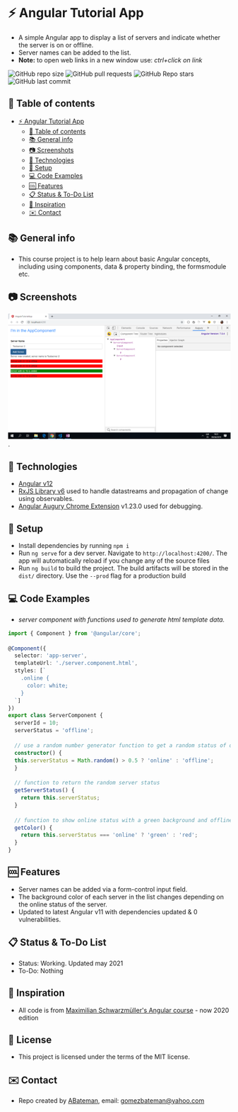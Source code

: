 # :zap: Angular Tutorial App

* A simple Angular app to display a list of servers and indicate whether the server is on or offline.
* Server names can be added to the list.
* **Note:** to open web links in a new window use: _ctrl+click on link_

![GitHub repo size](https://img.shields.io/github/repo-size/AndrewJBateman/angular-tutorial-app?style=plastic)
![GitHub pull requests](https://img.shields.io/github/issues-pr/AndrewJBateman/angular-tutorial-app?style=plastic)
![GitHub Repo stars](https://img.shields.io/github/stars/AndrewJBateman/angular-tutorial-app?style=plastic)
![GitHub last commit](https://img.shields.io/github/last-commit/AndrewJBateman/angular-tutorial-app?style=plastic)

## :page_facing_up: Table of contents

* [:zap: Angular Tutorial App](#zap-angular-tutorial-app)
  * [:page_facing_up: Table of contents](#page_facing_up-table-of-contents)
  * [:books: General info](#books-general-info)
  * [:camera: Screenshots](#camera-screenshots)
  * [:signal_strength: Technologies](#signal_strength-technologies)
  * [:floppy_disk: Setup](#floppy_disk-setup)
  * [:computer: Code Examples](#computer-code-examples)
  * [:cool: Features](#cool-features)
  * [:clipboard: Status & To-Do List](#clipboard-status--to-do-list)
  * [:clap: Inspiration](#clap-inspiration)
  * [:envelope: Contact](#envelope-contact)

## :books: General info

* This course project is to help learn about basic Angular concepts, including using components, data & property binding, the formsmodule etc.

## :camera: Screenshots

![Example screenshot](./img/server-name-and-status.png).

## :signal_strength: Technologies

* [Angular v12](https://angular.io/)
* [RxJS Library v6](https://angular.io/guide/rx-library) used to handle datastreams and propagation of change using observables.
* [Angular Augury Chrome Extension](https://chrome.google.com/webstore/detail/augury/elgalmkoelokbchhkhacckoklkejnhcd) v1.23.0 used for debugging.

## :floppy_disk: Setup

* Install dependencies by running `npm i`
* Run `ng serve` for a dev server. Navigate to `http://localhost:4200/`. The app will automatically reload if you change any of the source files
* Run `ng build` to build the project. The build artifacts will be stored in the `dist/` directory. Use the `--prod` flag for a production build

## :computer: Code Examples

* _server component with functions used to generate html template data._

```typescript
import { Component } from '@angular/core';

@Component({
  selector: 'app-server',
  templateUrl: './server.component.html',
  styles: [`
    .online {
      color: white;
    }
  `]
})
export class ServerComponent {
  serverId = 10;
  serverStatus = 'offline';

  // use a random number generator function to get a random status of on or offline
  constructor() {
  this.serverStatus = Math.random() > 0.5 ? 'online' : 'offline';
  }

  // function to return the random server status
  getServerStatus() {
    return this.serverStatus;
  }

  // function to show online status with a green background and offline with red.
  getColor() {
    return this.serverStatus === 'online' ? 'green' : 'red';
  }
}

```

## :cool: Features

* Server names can be added via a form-control input field.
* The background color of each server in the list changes depending on the online status of the server.
* Updated to latest Angular v11 with dependencies updated & 0 vulnerabilities.

## :clipboard: Status & To-Do List

* Status: Working. Updated may 2021
* To-Do: Nothing

## :clap: Inspiration

* All code is from [Maximilian Schwarzmüller's Angular course](https://www.udemy.com/the-complete-guide-to-angular-2/learn/v4/overview) - now 2020 edition

## :file_folder: License

* This project is licensed under the terms of the MIT license.

## :envelope: Contact

* Repo created by [ABateman](https://github.com/AndrewJBateman), email: gomezbateman@yahoo.com
